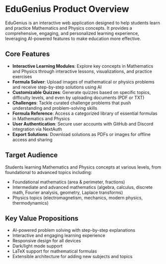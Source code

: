 # EduGenius Product Overview

EduGenius is an interactive web application designed to help students learn and practice Mathematics and Physics concepts. It provides a comprehensive, engaging, and personalized learning experience, leveraging AI-powered features to make education more effective.

## Core Features

- **Interactive Learning Modules**: Explore key concepts in Mathematics and Physics through interactive lessons, visualizations, and practice exercises
- **Formula Solver**: Upload images of mathematical or physics problems and receive step-by-step solutions using AI
- **Customizable Quizzes**: Generate quizzes based on specific topics, difficulty levels, and even by uploading documents (PDF or TXT)
- **Challenges**: Tackle curated challenge problems that push understanding and problem-solving skills
- **Formula Reference**: Access a categorized library of essential formulas in Mathematics and Physics
- **User Authentication**: Secure user accounts with GitHub and Discord integration via NextAuth
- **Export Solutions**: Download solutions as PDFs or images for offline access and sharing

## Target Audience

Students learning Mathematics and Physics concepts at various levels, from foundational to advanced topics including:
- Foundational mathematics (area & perimeter, fractions)
- Intermediate and advanced mathematics (algebra, calculus, discrete math, Fourier analysis, geometry, Laplace transforms)
- Physics topics (electromagnetism, mechanics, modern physics, thermodynamics)

## Key Value Propositions

- AI-powered problem solving with step-by-step explanations
- Interactive and engaging learning experience
- Responsive design for all devices
- Dark/light mode support
- LaTeX support for mathematical formulas
- Extensible architecture for adding new subjects and topics